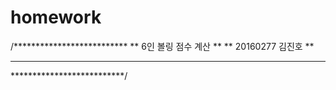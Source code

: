 # homework
/**************************
**    6인 볼링 점수 계산    **
**    20160277  김진호    **
**                      **
**************************/
